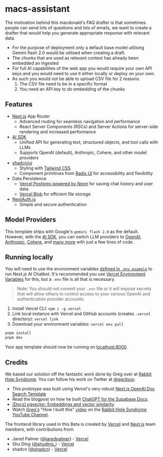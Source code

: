 # macs-assistant
The motivation behind this macdonald's FAQ drafter is that sometimes people can send lots of questions and lots of emails, we want to create a drafter that would help you generate appropriate response with relevant data. 

- For the purpose of deployment only a default base model utilising Gemini flash 2.0 would be utilised when creating a draft.
- The chunks that are used as relevant context has already been embedded an ingested 
- For full AI capabilities of the web app you would require your own API keys and you would need to use it either locally or deploy on your own. 
- As such you would not be able to upload CSV file for 2 reasons
  1. The CSV file need to be in a specific format
  2. You need an API key to do embedding of the chunks


## Features

- [Next.js](https://nextjs.org) App Router
  - Advanced routing for seamless navigation and performance
  - React Server Components (RSCs) and Server Actions for server-side rendering and increased performance
- [AI SDK](https://sdk.vercel.ai/docs)
  - Unified API for generating text, structured objects, and tool calls with LLMs
  - Supports OpenAI (default), Anthropic, Cohere, and other model providers
- [shadcn/ui](https://ui.shadcn.com)
  - Styling with [Tailwind CSS](https://tailwindcss.com)
  - Component primitives from [Radix UI](https://radix-ui.com) for accessibility and flexibility
- Data Persistence
  - [Vercel Postgres powered by Neon](https://vercel.com/storage/postgres) for saving chat history and user data
  - [Vercel Blob](https://vercel.com/storage/blob) for efficient file storage
- [NextAuth.js](https://github.com/nextauthjs/next-auth)
  - Simple and secure authentication

## Model Providers

This template ships with Google's `gemini flash 2.0` as the default. However, with the [AI SDK](https://sdk.vercel.ai/docs), you can switch LLM providers to [OpenAI](https://openai.com), [Anthropic](https://anthropic.com), [Cohere](https://cohere.com/), and [many more](https://sdk.vercel.ai/providers/ai-sdk-providers) with just a few lines of code.


## Running locally

You will need to use the environment variables [defined in `.env.example`](.env.example) to run Next.js AI Chatbot. It's recommended you use [Vercel Environment Variables](https://vercel.com/docs/projects/environment-variables) for this, but a `.env` file is all that is necessary.

> Note: You should not commit your `.env` file or it will expose secrets that will allow others to control access to your various OpenAI and authentication provider accounts.

1. Install Vercel CLI: `npm i -g vercel`
2. Link local instance with Vercel and GitHub accounts (creates `.vercel` directory): `vercel link`
3. Download your environment variables: `vercel env pull`

```bash
pnpm install
pnpm dev
```

Your app template should now be running on [localhost:8000](http://localhost:8000/).

## Credits

We based our solution off the fantastic work done by Greg over at [Rabbit Hole Syndrome](https://www.youtube.com/@RabbitHoleSyndrome). You can follow his work on Twitter at [@ggrdson](https://twitter.com/ggrdson).

- This prototype was built using Vercel's very robust [Next.js OpenAI Doc Search Template](https://vercel.com/templates/next.js/nextjs-openai-doc-search-starter)
- Read the blogpost on how he built [ChatGPT for the Supabase Docs](https://supabase.com/blog/chatgpt-supabase-docs).
- [[Docs] pgvector: Embeddings and vector similarity](https://supabase.com/docs/guides/database/extensions/pgvector)
- Watch [Greg's](https://twitter.com/ggrdson) "How I built this" [video](https://youtu.be/Yhtjd7yGGGA) on the [Rabbit Hole Syndrome YouTube Channel](https://www.youtube.com/@RabbitHoleSyndrome).

The frontend library used in this Beta is created by [Vercel](https://vercel.com) and [Next.js](https://nextjs.org) team members, with contributions from:

- Jared Palmer ([@jaredpalmer](https://twitter.com/jaredpalmer)) - [Vercel](https://vercel.com)
- Shu Ding ([@shuding\_](https://twitter.com/shuding_)) - [Vercel](https://vercel.com)
- shadcn ([@shadcn](https://twitter.com/shadcn)) - [Vercel](https://vercel.com)

 
